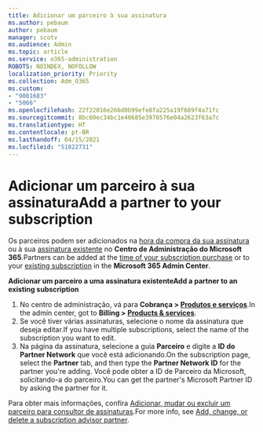```yaml
---
title: Adicionar um parceiro à sua assinatura
ms.author: pebaum
author: pebaum
manager: scotv
ms.audience: Admin
ms.topic: article
ms.service: o365-administration
ROBOTS: NOINDEX, NOFOLLOW
localization_priority: Priority
ms.collection: Adm_O365
ms.custom:
- "9001683"
- "5066"
ms.openlocfilehash: 22f22016e266d0b99efe8fa225a19f689f4a71fc
ms.sourcegitcommit: 8bc60ec34bc1e40685e3976576e04a2623f63a7c
ms.translationtype: HT
ms.contentlocale: pt-BR
ms.lasthandoff: 04/15/2021
ms.locfileid: "51822731"
---
```

# <a name="add-a-partner-to-your-subscription"></a><span data-ttu-id="51c51-102">Adicionar um parceiro à sua assinatura</span><span class="sxs-lookup"><span data-stu-id="51c51-102">Add a partner to your subscription</span></span>

<span data-ttu-id="51c51-103">Os parceiros podem ser adicionados na [hora da compra da sua assinatura](https://docs.microsoft.com/microsoft-365/admin/misc/add-partner?view=o365-worldwide#add-a-partner-at-the-time-of-purchase) ou à sua [assinatura existente](https://docs.microsoft.com/microsoft-365/admin/misc/add-partner?view=o365-worldwide#add-a-partner-to-an-existing-subscription) no **Centro de Administração do Microsoft 365**.</span><span class="sxs-lookup"><span data-stu-id="51c51-103">Partners can be added at the [time of your subscription purchase](https://docs.microsoft.com/microsoft-365/admin/misc/add-partner?view=o365-worldwide#add-a-partner-at-the-time-of-purchase) or to your [existing subscription](https://docs.microsoft.com/microsoft-365/admin/misc/add-partner?view=o365-worldwide#add-a-partner-to-an-existing-subscription) in the **Microsoft 365 Admin Center**.</span></span>

<span data-ttu-id="51c51-104">**Adicionar um parceiro a uma assinatura existente**</span><span class="sxs-lookup"><span data-stu-id="51c51-104">**Add a partner to an existing subscription**</span></span>

1. <span data-ttu-id="51c51-105">No centro de administração, vá para **Cobrança > [Produtos e serviços](https://go.microsoft.com/fwlink/p/?linkid=842054)**.</span><span class="sxs-lookup"><span data-stu-id="51c51-105">In the admin center, got to **Billing > [Products & services](https://go.microsoft.com/fwlink/p/?linkid=842054)**.</span></span> 
2. <span data-ttu-id="51c51-106">Se você tiver várias assinaturas, selecione o nome da assinatura que deseja editar.</span><span class="sxs-lookup"><span data-stu-id="51c51-106">If you have multiple subscriptions, select the name of the subscription you want to edit.</span></span> 
3. <span data-ttu-id="51c51-107">Na página da assinatura, selecione a guia **Parceiro** e digite a **ID do Partner Network** que você está adicionando.</span><span class="sxs-lookup"><span data-stu-id="51c51-107">On the subscription page, select the **Partner** tab, and then type the **Partner Network ID** for the partner you're adding.</span></span> <span data-ttu-id="51c51-108">Você pode obter a ID de Parceiro da Microsoft, solicitando-a do parceiro.</span><span class="sxs-lookup"><span data-stu-id="51c51-108">You can get the partner's Microsoft Partner ID by asking the partner for it.</span></span> 

<span data-ttu-id="51c51-109">Para obter mais informações, confira [Adicionar, mudar ou excluir um parceiro para consultor de assinaturas](https://docs.microsoft.com/microsoft-365/admin/misc/add-partner).</span><span class="sxs-lookup"><span data-stu-id="51c51-109">For more info, see [Add, change, or delete a subscription advisor partner](https://docs.microsoft.com/microsoft-365/admin/misc/add-partner).</span></span> 
